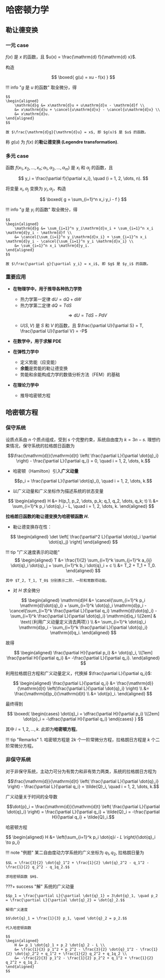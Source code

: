 # 哈密顿力学

## 勒让德变换

### 一元 case

$f(x)$ 是 $x$ 的函数，且 $u(x) = \frac{\mathrm{d} f}{\mathrm{d} x}$.

构造

$$
\boxed{
    g(u) = xu - f(x)
}
$$

!!! info "$g$ 是 $u$ 的函数"
    取全微分，得

    $$
    \begin{aligned}
        \mathrm{d}g &= x\mathrm{d}u + u\mathrm{d}x - \mathrm{d}f \\
        &= x\mathrm{d}u + \cancel{u\mathrm{d}x} - \cancel{u\mathrm{d}x} \\
        &= x\mathrm{d}u.
    \end{aligned}
    $$

    故 $\frac{\mathrm{d}g}{\mathrm{d}u} = x$, 即 $g(u)$ 是 $u$ 的函数。

称 $g(u)$ 为 $f(x)$ 的**勒让德变换 (Legendre transformation)**.    

### 多元 case

函数 $f(x_1, x_2, \dots, x_n; \alpha_1, \alpha_2, \dots, \alpha_m)$ 是 $x_i$ 和 $\alpha_j$ 的函数，且

$$ y_i = \frac{\partial f}{\partial x_i}, \quad (i = 1, 2, \dots, n). $$

将变量 $x_i, \alpha_j$ 变换为 $y_i, \alpha_j$，构造

$$
\boxed{
    g = \sum_{i=1}^n x_i y_i - f
}
$$

!!! info "$g$ 是 $y_i$ 的函数"
    取全微分，得

    $$
    \begin{aligned}
        \mathrm{d}g &= \sum_{i=1}^n y_i\mathrm{d}x_i + \sum_{i=1}^n x_i \mathrm{d}y_i - \mathrm{d}f \\
        &= \cancel{\sum_{i=1}^n y_i\mathrm{d}x_i} + \sum_{i=1}^n x_i \mathrm{d}y_i - \cancel{\sum_{i=1}^n y_i \mathrm{d}x_i} \\
        &= \sum_{i=1}^n x_i \mathrm{d}y_i.
    \end{aligned}
    $$

    故 $\frac{\partial g}{\partial y_i} = x_i$, 即 $g$ 是 $y_i$ 的函数。

### 重要应用

- **在物理学中，用于推导各种热力学势**
    - 热力学第一定律 $\mathrm{d}U = \mathrm{d}Q + \mathrm{d}W$
    - 热力学第二定律 $\mathrm{d}Q = T\mathrm{d}S$
    
    $$\Longrightarrow \mathrm{d}U = T\mathrm{d}S - P\mathrm{d}V$$

    - $U(S,V)$ 是 $S$ 和 $V$ 的函数，且 $\frac{\partial U}{\partial S} = T, \frac{\partial U}{\partial V} = -P$

- **在数学中，用于求解 PDE**
- **在弹性力学中**
    - 定义势能（应变能）
    - **余能**是势能的勒让德变换
    - 势能和余能构成力学的数值分析方法（FEM）的基础
- **在理论力学中**
    - 推导哈密顿方程

## 哈密顿方程

### 保守系统

设质点系由 $n$ 个质点组成，受到 $s$ 个完整约束，系统自由度为 $k = 3n - s$.
理想约束情况，保守系统的拉格朗日函数为

$$\frac{\mathrm{d}}{\mathrm{d}t} \left( \frac{\partial L}{\partial \dot{q}_i} \right) - \frac{\partial L}{\partial q_i} = 0, \quad i = 1, 2, \dots, k.$$

- 哈密顿（Hamilton）引入**广义动量**

$$p_i = \frac{\partial L}{\partial \dot{q}_i}, \quad i = 1, 2, \dots, k.$$

- 以广义动量和广义坐标作为描述系统的状态变量

$$
\begin{aligned}
H &= H(p_1, p_2, \dots, p_k; q_1, q_2, \dots, q_k; t) \\
&= \sum_{i=1}^k p_i \dot{q}_i - L, \quad i = 1, 2, \dots, k.
\end{aligned}
$$

**拉格朗日函数的勒让德变换为哈密顿函数 $H$.**

- 勒让德变换存在性：

$$
\begin{aligned}
    \det \left[ \frac{\partial^2 L}{\partial \dot{q}_i \partial \dot{q}_j} \right]
\end{aligned}
$$

!!! tip "广义速度表示的动能"
    $$
    \begin{aligned}
        T &= \frac{1}{2} \sum_{i=1}^k \sum_{j=1}^k a_{ij} \dot{q}_i \dot{q}_j + \sum_{i=1}^k b_i \dot{q}_i + c \\
        &= T_2 + T_1 + T_0.
    \end{aligned}
    $$

    其中 $T_2, T_1, T_0$ 分别表示二阶、一阶和常数项动能。

- 对 $H$ 求全微分

$$
\begin{aligned}
\mathrm{d}H &= \cancel{\sum_{i=1}^k p_i \mathrm{d}\dot{q}_i} + \sum_{i=1}^k \dot{q}_i \mathrm{d}p_i - \cancel{\sum_{i=1}^k \frac{\partial L}{\partial q_i} \mathrm{d}\dot{q}_i} - \sum_{i=1}^k \frac{\partial L}{\partial \dot{q}_i} \mathrm{d}q_i \\[2em]
& \text{（利用广义动量定义消去两项）} \\
&= \sum_{i=1}^k \dot{q}_i \mathrm{d}p_i - \sum_{i=1}^k \frac{\partial L}{\partial \dot{q}_i} \mathrm{d}q_i.
\end{aligned}
$$

故得

$$
\begin{aligned}
    \frac{\partial H}{\partial p_i} &= \dot{q}_i, \\[1em]
    \frac{\partial H}{\partial q_i} &= -\frac{\partial L}{\partial q_i}.
\end{aligned}
$$

利用拉格朗日方程和广义动量定义，代换掉 $\frac{\partial L}{\partial q_i}$:

$$
\begin{aligned}
    \frac{\partial L}{\partial q_i} &= \frac{\mathrm{d}}{\mathrm{d}t} \left(\frac{\partial L}{\partial \dot{q}_i} \right) \\
    &= \frac{\mathrm{d}p_i}{\mathrm{d}t} \\
    &= \dot{p}_i.
\end{aligned}
$$

最终得到

$$
\boxed{
\begin{cases}
    \dot{q}_i = \dfrac{\partial H}{\partial p_i} \\[2em]
    \dot{p}_i = -\dfrac{\partial H}{\partial q_i}
\end{cases}
}
$$

其中 $i = 1, 2, \dots, k$. 此即为**哈密顿方程**。

!!! tip "Remarks"
    1. 哈密顿方程是 $2k$ 个一阶常微分方程，拉格朗日方程是 $k$ 个二阶常微分方程。

### 非保守系统

对于非保守系统，主动力可分为有势力和非有势力两类，系统的拉格朗日方程为

$$\frac{\mathrm{d}}{\mathrm{d}t} \left( \frac{\partial L}{\partial \dot{q}_i} \right) - \frac{\partial L}{\partial q_i} = \tilde{Q}_i, \quad i = 1, 2, \dots, k.$$

广义动量关于时间的全导数

$$\dot{p}_i = \frac{\mathrm{d}}{\mathrm{d}t} \left( \frac{\partial L}{\partial \dot{q}_i} \right) = \frac{\partial L}{\partial q_i} + \tilde{Q}_i = -\frac{\partial H}{\partial q_i} + \tilde{Q}_i.$$

哈密顿方程

$$
\begin{aligned}
    H &= \left(\sum_{i=1}^k p_i \dot{q}_i - L \right)_{\dot{q}_i \to p_i}







!!! note "例题"
    某二自由度动力学系统的广义坐标为 $q_1, q_2$, 拉格朗日量为

    $$L = \frac{3}{2} \dot{q}_1^2 + \frac{1}{2} \dot{q}_2^2 - q_1^2 - \frac{1}{2} q_2^2 - q_1q_2.$$

    求哈密顿函数 $H$.

???+ success "解"
    系统的广义动量

    $$p_1 = \frac{\partial L}{\partial \dot{q}_1} = 3\dot{q}_1, \quad p_2 = \frac{\partial L}{\partial \dot{q}_2} = \dot{q}_2.$$

    解得广义速度

    $$\dot{q}_1 = \frac{1}{3} p_1, \quad \dot{q}_2 = p_2.$$

    代入哈密顿函数

    $$
    \begin{aligned}
        H &= p_1 \dot{q}_1 + p_2 \dot{q}_2 - L \\
        &= \frac{1}{3} p_1^2 + p_2^2 - \frac{3}{2} \dot{q}_1^2 - \frac{1}{2} \dot{q}_2^2 + q_1^2 + \frac{1}{2} q_2^2 + q_1q_2 \\
        &= -\frac{2}{3} p_1^2 - \frac{1}{2} p_2^2 + q_1^2 + \frac{1}{2} q_2^2 + q_1q_2.
    \end{aligned}
    $$